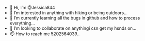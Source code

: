 - 👋 Hi, I’m @Jessica844
- 👀 I’m interested in anything with hiking or being outdoors...
- 🌱 I’m currently learning all the bugs in github and how to process everything...
- 💞️ I’m looking to collaborate on anythingi csn get my hsnds on...
- 📫 How to reach me 5202564039..

<!---
Jessica844/Jessica844 is a ✨ special ✨ repository because its `README.md` (this file) appears on your GitHub profile.
You can click the Preview link to take a look at your changes.
--->
